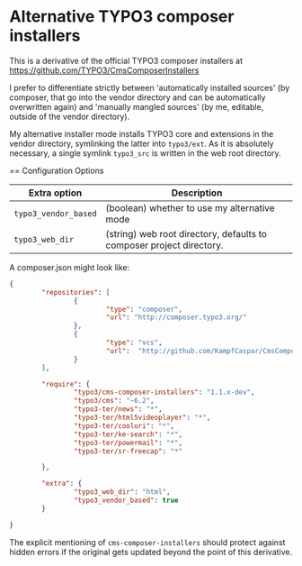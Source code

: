 Alternative TYPO3 composer installers
=====================================

This is a derivative of the official TYPO3 composer installers at
https://github.com/TYPO3/CmsComposerInstallers

I prefer to differentiate strictly between 'automatically installed sources'
(by composer, that go into the vendor directory and can be automatically
overwritten again) and 'manually mangled sources'
(by me, editable, outside of the vendor directory).

My alternative installer mode installs TYPO3 core and extensions in the 
vendor directory, symlinking the latter into `typo3/ext`. As it is absolutely
necessary, a single symlink `typo3_src` is written in the web root directory.

== Configuration Options

Extra option       | Description
------------------ | -----------
`typo3_vendor_based` | (boolean) whether to use my alternative mode
`typo3_web_dir`      | (string) web root directory, defaults to composer project directory.

A composer.json might look like:

```json
{
        "repositories": [
                {
                        "type": "composer",
                        "url": "http://composer.typo3.org/"
                },
                {
                        "type": "vcs",
                        "url":  "http://github.com/KampfCaspar/CmsComposerInstallers.git"
                }
        ],

        "require": {
                "typo3/cms-composer-installers": "1.1.x-dev",
                "typo3/cms": "~6.2",
                "typo3-ter/news": "*",
                "typo3-ter/html5videoplayer": "*",
                "typo3-ter/cooluri": "*",
                "typo3-ter/ke-search": "*",
                "typo3-ter/powermail": "*",
                "typo3-ter/sr-freecap": "*"

        },

        "extra": {
                "typo3_web_dir": "html",
                "typo3_vendor_based": true
        }

}
```

The explicit mentioning of `cms-composer-installers` should protect against
hidden errors if the original gets updated beyond the point of this
derivative.
